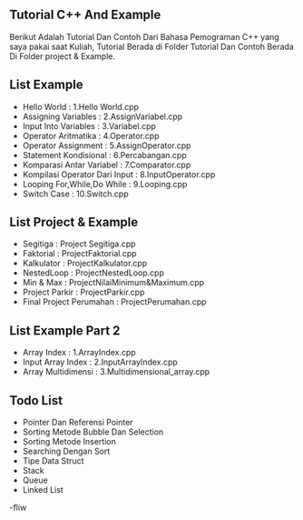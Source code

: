 ## Tutorial C++ And Example
Berikut Adalah Tutorial Dan Contoh Dari Bahasa Pemograman C++ yang saya pakai saat Kuliah, Tutorial Berada di Folder Tutorial Dan Contoh Berada Di Folder project & Example.
## List Example
- Hello World : 1.Hello World.cpp
- Assigning Variables : 2.AssignVariabel.cpp
- Input Into Variables : 3.Variabel.cpp
- Operator Aritmatika : 4.Operator.cpp
- Operator Assignment : 5.AssignOperator.cpp
- Statement Kondisional : 6.Percabangan.cpp
- Komparasi Antar Variabel : 7.Comparator.cpp
- Kompilasi Operator Dari Input : 8.InputOperator.cpp
- Looping For,While,Do While : 9.Looping.cpp
- Switch Case : 10.Switch.cpp   
## List Project & Example
- Segitiga : Project Segitiga.cpp
- Faktorial : ProjectFaktorial.cpp
- Kalkulator : ProjectKalkulator.cpp
- NestedLoop : ProjectNestedLoop.cpp
- Min & Max : ProjectNilaiMinimum&Maximum.cpp
- Project Parkir : ProjectParkir.cpp
- Final Project Perumahan : ProjectPerumahan.cpp

## List Example Part 2
- Array Index : 1.ArrayIndex.cpp
- Input Array Index : 2.InputArrayIndex.cpp
- Array Multidimensi : 3.Multidimensional_array.cpp 
## Todo List
- Pointer Dan Referensi Pointer
- Sorting Metode Bubble Dan Selection
- Sorting Metode Insertion
- Searching Dengan Sort
- Tipe Data Struct
- Stack
- Queue
- Linked List

-fliw